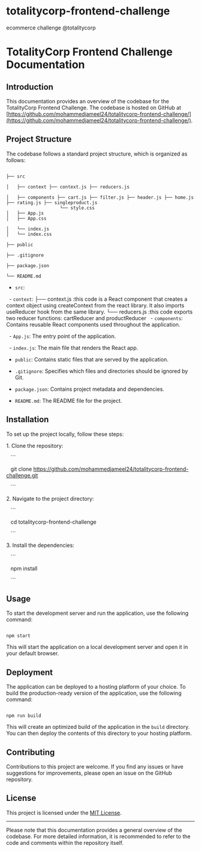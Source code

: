 # totalitycorp-frontend-challenge
ecommerce challenge @totalitycorp

# TotalityCorp Frontend Challenge Documentation

## Introduction

This documentation provides an overview of the codebase for the TotalityCorp Frontend Challenge. The codebase is hosted on GitHub at [https://github.com/mohammedjameel24/totalitycorp-frontend-challenge/](https://github.com/mohammedjameel24/totalitycorp-frontend-challenge/).

## Project Structure

The codebase follows a standard project structure, which is organized as follows:

```

├── src

│   ├── context ├── context.js ├── reducers.js

│   ├── components ├── cart.js ├── filter.js ├── header.js ├── home.js ├── rating.js ├── singleproduct.js
                    └── style.css  
│   ├── App.js
│   ├── App.css

│   └── index.js
│   └── index.css

├── public

├── .gitignore

├── package.json

└── README.md

```

- `src`: 

  - `context`: ├── context.js :this code is a React component that creates a context object using createContext from the react library. It also imports useReducer hook from the same library.
               └── reducers.js :this code exports two reducer functions: cartReducer and productReducer
  - `components`: Contains reusable React components used throughout the application.

  - `App.js`: The entry point of the application.

  - `index.js`: The main file that renders the React app.

- `public`: Contains static files that are served by the application.

- `.gitignore`: Specifies which files and directories should be ignored by Git.

- `package.json`: Contains project metadata and dependencies.

- `README.md`: The README file for the project.

## Installation

To set up the project locally, follow these steps:

1\. Clone the repository:

   ```

   git clone https://github.com/mohammedjameel24/totalitycorp-frontend-challenge.git

   ```

2\. Navigate to the project directory:

   ```

   cd totalitycorp-frontend-challenge

   ```

3\. Install the dependencies:

   ```

   npm install

   ```

## Usage

To start the development server and run the application, use the following command:

```

npm start

```

This will start the application on a local development server and open it in your default browser.

## Deployment

The application can be deployed to a hosting platform of your choice. To build the production-ready version of the application, use the following command:

```

npm run build

```

This will create an optimized build of the application in the `build` directory. You can then deploy the contents of this directory to your hosting platform.

## Contributing

Contributions to this project are welcome. If you find any issues or have suggestions for improvements, please open an issue on the GitHub repository.

## License

This project is licensed under the [MIT License](https://opensource.org/licenses/MIT).

---

Please note that this documentation provides a general overview of the codebase. For more detailed information, it is recommended to refer to the code and comments within the repository itself.
